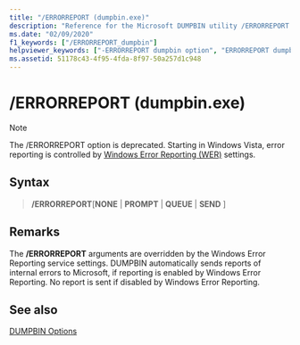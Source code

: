 ```yaml
---
title: "/ERRORREPORT (dumpbin.exe)"
description: "Reference for the Microsoft DUMPBIN utility /ERRORREPORT command-line option."
ms.date: "02/09/2020"
f1_keywords: ["/ERRORREPORT_dumpbin"]
helpviewer_keywords: ["-ERRORREPORT dumpbin option", "ERRORREPORT dumpbin option", "/ERRORREPORT dumpbin option"]
ms.assetid: 51178c43-4f95-4fda-8f97-50a257d1c948
---
```

# /ERRORREPORT (dumpbin.exe)

> [!NOTE]
> The /ERRORREPORT option is deprecated. Starting in Windows Vista, error reporting is controlled by [Windows Error Reporting (WER)](/windows/win32/wer/windows-error-reporting) settings.

## Syntax

> **/ERRORREPORT**\[**NONE** \| **PROMPT** \| **QUEUE** \| **SEND** ]

## Remarks

The **/ERRORREPORT** arguments are overridden by the Windows Error Reporting service settings. DUMPBIN automatically sends reports of internal errors to Microsoft, if reporting is enabled by Windows Error Reporting. No report is sent if disabled by Windows Error Reporting.

## See also

[DUMPBIN Options](dumpbin-options.md)
